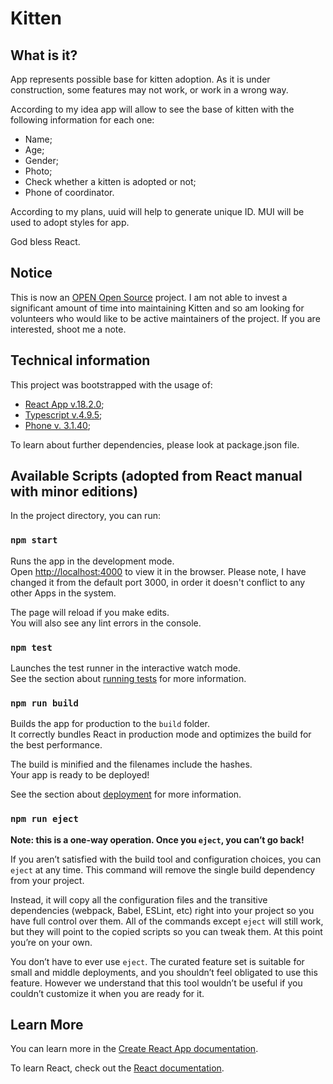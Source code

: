 # Kitten

## What is it?

App represents possible base for kitten adoption.
As it is under construction, some features may not work, or work in a wrong way.

According to my idea app will allow to see the base of kitten with the following information for each one:

- Name;
- Age;
- Gender;
- Photo;
- Check whether a kitten is adopted or not;
- Phone of coordinator.

According to my plans, uuid will help to generate unique ID.
MUI will be used to adopt styles for app.

God bless React.

## Notice

This is now an [OPEN Open Source](http://openopensource.org/) project. I am not able to invest a significant amount of time into maintaining Kitten and so am looking for volunteers who would like to be active maintainers of the project. If you are interested, shoot me a note.

## Technical information

This project was bootstrapped with the usage of:

- [React App v.18.2.0](https://github.com/facebook/create-react-app);
- [Typescript v.4.9.5](https://www.npmjs.com/package/typescript/v/4.9.5);
- [Phone v. 3.1.40](https://www.npmjs.com/package/phone);

To learn about further dependencies, please look at package.json file.

## Available Scripts (adopted from React manual with minor editions)

In the project directory, you can run:

### `npm start`

Runs the app in the development mode.\
Open [http://localhost:4000](http://localhost:4000) to view it in the browser.
Please note, I have changed it from the default port 3000,
in order it doesn't conflict to any other Apps in the system.

The page will reload if you make edits.\
You will also see any lint errors in the console.

### `npm test`

Launches the test runner in the interactive watch mode.\
See the section about [running tests](https://facebook.github.io/create-react-app/docs/running-tests) for more information.

### `npm run build`

Builds the app for production to the `build` folder.\
It correctly bundles React in production mode and optimizes the build for the best performance.

The build is minified and the filenames include the hashes.\
Your app is ready to be deployed!

See the section about [deployment](https://facebook.github.io/create-react-app/docs/deployment) for more information.

### `npm run eject`

**Note: this is a one-way operation. Once you `eject`, you can’t go back!**

If you aren’t satisfied with the build tool and configuration choices, you can `eject` at any time. This command will remove the single build dependency from your project.

Instead, it will copy all the configuration files and the transitive dependencies (webpack, Babel, ESLint, etc) right into your project so you have full control over them. All of the commands except `eject` will still work, but they will point to the copied scripts so you can tweak them. At this point you’re on your own.

You don’t have to ever use `eject`. The curated feature set is suitable for small and middle deployments, and you shouldn’t feel obligated to use this feature. However we understand that this tool wouldn’t be useful if you couldn’t customize it when you are ready for it.

## Learn More

You can learn more in the [Create React App documentation](https://facebook.github.io/create-react-app/docs/getting-started).

To learn React, check out the [React documentation](https://reactjs.org/).

